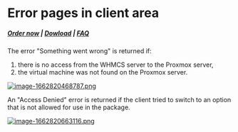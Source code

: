 # Error pages in client area

#####  [Order now](https://puqcloud.com/index.php?rp=/store/whmcs-module-proxmox-kvm) | [Dowload](https://download.puqcloud.com/WHMCS/servers/PUQ_WHMCS-Proxmox-KVM/) | [FAQ](https://faq.puqcloud.com/)

The error "Something went wrong" is returned if:

1. there is no access from the WHMCS server to the Proxmox server,
2. the virtual machine was not found on the Proxmox server.

[![image-1662820468787.png](https://doc.puq.info/uploads/images/gallery/2022-09/scaled-1680-/image-1662820468787.png)](https://doc.puq.info/uploads/images/gallery/2022-09/image-1662820468787.png)

An "Access Denied" error is returned if the client tried to switch to an option that is not allowed for use in the package.

[![image-1662820663116.png](https://doc.puq.info/uploads/images/gallery/2022-09/scaled-1680-/image-1662820663116.png)](https://doc.puq.info/uploads/images/gallery/2022-09/image-1662820663116.png)
